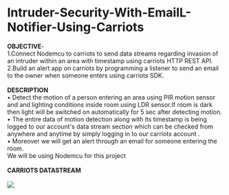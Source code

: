 # Intruder-Security-With-EmailL-Notifier-Using-Carriots

<b>OBJECTIVE</b>-<br>
1.Connect Nodemcu to carriots to send data streams regarding invasion of an intruder within an area with timestamp using carriots HTTP REST API.<br>
2.Build an alert app on carriots by programming a listener to send an email to the owner when someone enters using carriots SDK.
<br><br>
<b>DESCRIPTION</b><br>
•	Detect the motion of a person entering an area using PIR motion sensor and and lighting conditions inside room using LDR sensor.If room is dark then light will be switched on automatically for 5 sec after detecting motion.<br> 
•	The entire data of motion detection along with its timestamp is being logged to our account's data stream section which can be checked from anywhere and anytime by simply logging in to our carriots account .<br>
•	Moreover we will get an alert through an email for someone entering the room.<br>
We will be using Nodemcu for this project<br><br>
<b>CARRIOTS DATASTREAM</b><br><br>
<img src="https://cloud.githubusercontent.com/assets/23056679/21228073/73596746-c302-11e6-8612-de705c3534ba.jpg"><br><br>
